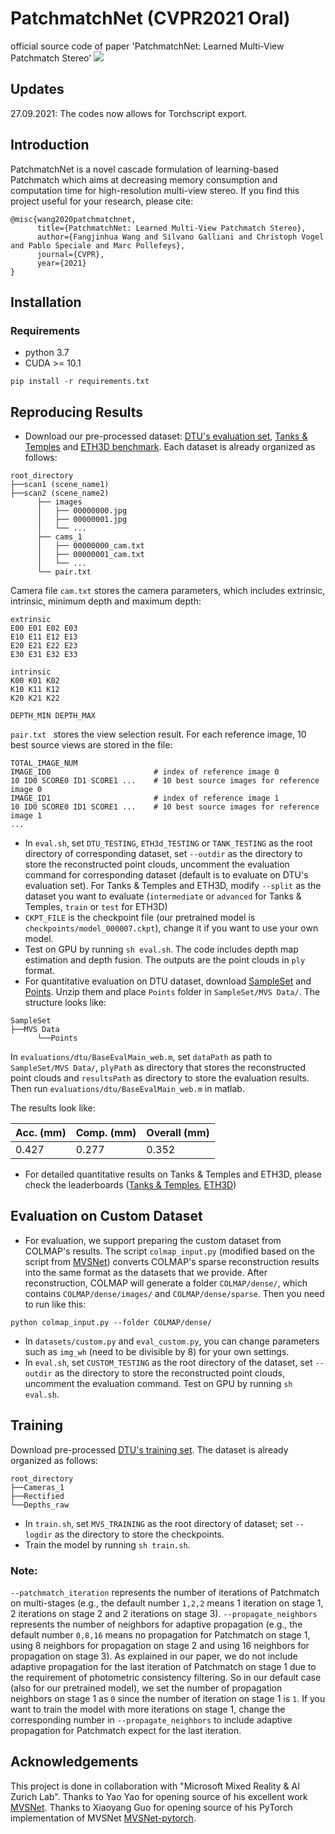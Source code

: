 # PatchmatchNet (CVPR2021 Oral)
official source code of paper 'PatchmatchNet: Learned Multi-View Patchmatch Stereo'
![](imgs/structure_teaser.jpg)

## Updates
27.09.2021: The codes now allows for Torchscript export.

## Introduction
PatchmatchNet is a novel cascade formulation of learning-based Patchmatch which aims at decreasing memory consumption and computation time for high-resolution multi-view stereo. If you find this project useful for your research, please cite: 

```
@misc{wang2020patchmatchnet,
      title={PatchmatchNet: Learned Multi-View Patchmatch Stereo}, 
      author={Fangjinhua Wang and Silvano Galliani and Christoph Vogel and Pablo Speciale and Marc Pollefeys},
      journal={CVPR},
      year={2021}
}
```

## Installation
### Requirements
* python 3.7
* CUDA >= 10.1

```
pip install -r requirements.txt
```

## Reproducing Results
* Download our pre-processed dataset: [DTU's evaluation set](https://drive.google.com/file/d/1jN8yEQX0a-S22XwUjISM8xSJD39pFLL_/view?usp=sharing), [Tanks & Temples](https://drive.google.com/file/d/1gAfmeoGNEFl9dL4QcAU4kF0BAyTd-r8Z/view?usp=sharing) and [ETH3D benchmark](https://polybox.ethz.ch/index.php/s/pmTGWobErOnhEg0). Each dataset is already organized as follows:
```
root_directory
├──scan1 (scene_name1)
├──scan2 (scene_name2) 
      ├── images                 
      │   ├── 00000000.jpg       
      │   ├── 00000001.jpg       
      │   └── ...                
      ├── cams_1                   
      │   ├── 00000000_cam.txt   
      │   ├── 00000001_cam.txt   
      │   └── ...                
      └── pair.txt  
```
Camera file ``cam.txt`` stores the camera parameters, which includes extrinsic, intrinsic, minimum depth and maximum depth:
```
extrinsic
E00 E01 E02 E03
E10 E11 E12 E13
E20 E21 E22 E23
E30 E31 E32 E33

intrinsic
K00 K01 K02
K10 K11 K12
K20 K21 K22

DEPTH_MIN DEPTH_MAX 
```
``pair.txt `` stores the view selection result. For each reference image, 10 best source views are stored in the file:
```
TOTAL_IMAGE_NUM
IMAGE_ID0                       # index of reference image 0 
10 ID0 SCORE0 ID1 SCORE1 ...    # 10 best source images for reference image 0 
IMAGE_ID1                       # index of reference image 1
10 ID0 SCORE0 ID1 SCORE1 ...    # 10 best source images for reference image 1 
...
``` 

* In ``eval.sh``, set `DTU_TESTING`, `ETH3d_TESTING` or `TANK_TESTING` as the root directory of corresponding dataset, set `--outdir` as the directory to store the reconstructed point clouds, uncomment the evaluation command for corresponding dataset (default is to evaluate on DTU's evaluation set). For Tanks & Temples and ETH3D, modify `--split` as the dataset you want to evaluate (`intermediate` or `advanced` for Tanks & Temples, `train` or `test` for ETH3D)
* `CKPT_FILE` is the checkpoint file (our pretrained model is `checkpoints/model_000007.ckpt`), change it if you want to use your own model. 
* Test on GPU by running `sh eval.sh`. The code includes depth map estimation and depth fusion. The outputs are the point clouds in `ply` format. 
* For quantitative evaluation on DTU dataset, download [SampleSet](http://roboimagedata.compute.dtu.dk/?page_id=36) and [Points](http://roboimagedata.compute.dtu.dk/?page_id=36). Unzip them and place `Points` folder in `SampleSet/MVS Data/`. The structure looks like:
```
SampleSet
├──MVS Data
      └──Points
```
In ``evaluations/dtu/BaseEvalMain_web.m``, set `dataPath` as path to `SampleSet/MVS Data/`, `plyPath` as directory that stores the reconstructed point clouds and `resultsPath` as directory to store the evaluation results. Then run ``evaluations/dtu/BaseEvalMain_web.m`` in matlab.

The results look like:

| Acc. (mm) | Comp. (mm) | Overall (mm) |
|-----------|------------|--------------|
| 0.427     | 0.277      | 0.352        |

* For detailed quantitative results on Tanks & Temples and ETH3D, please check the leaderboards ([Tanks & Temples](https://www.tanksandtemples.org/details/1170/), [ETH3D](https://www.eth3d.net/result_details?id=216))

## Evaluation on Custom Dataset
* For evaluation, we support preparing the custom dataset from COLMAP's results. The script ``colmap_input.py`` (modified based on the script from [MVSNet](https://github.com/YoYo000/MVSNet)) converts COLMAP's sparse reconstruction results into the same format as the datasets that we provide. After reconstruction, COLMAP will generate a folder ``COLMAP/dense/``, which contains ``COLMAP/dense/images/`` and ``COLMAP/dense/sparse``. Then you need to run like this:
```
python colmap_input.py --folder COLMAP/dense/
```
* In ``datasets/custom.py`` and ``eval_custom.py``, you can change parameters such as ``img_wh`` (need to be divisible by 8) for your own settings.
* In ``eval.sh``, set `CUSTOM_TESTING` as the root directory of the dataset, set `--outdir` as the directory to store the reconstructed point clouds, uncomment the evaluation command. Test on GPU by running `sh eval.sh`.

## Training
Download pre-processed [DTU's training set](https://polybox.ethz.ch/index.php/s/ugDdJQIuZTk4S35). The dataset is already organized as follows:
```
root_directory
├──Cameras_1
├──Rectified
└──Depths_raw
```
* In ``train.sh``, set `MVS_TRAINING` as the root directory of dataset; set `--logdir` as the directory to store the checkpoints. 
* Train the model by running `sh train.sh`.

### Note:
`--patchmatch_iteration` represents the number of iterations of Patchmatch on multi-stages (e.g., the default number `1,2,2` means 1 iteration on stage 1, 2 iterations on stage 2 and 2 iterations on stage 3). `--propagate_neighbors` represents the number of neighbors for adaptive propagation (e.g., the default number `0,8,16` means no propagation for Patchmatch on stage 1, using 8 neighbors for propagation on stage 2 and using 16 neighbors for propagation on stage 3). As explained in our paper, we do not include adaptive propagation for the last iteration of Patchmatch on stage 1 due to the requirement of photometric consistency filtering. So in our default case (also for our pretrained model), we set the number of propagation neighbors on stage 1 as `0` since the number of iteration on stage 1 is `1`. If you want to train the model with more iterations on stage 1, change the corresponding number in `--propagate_neighbors` to include adaptive propagation for Patchmatch expect for the last iteration.

## Acknowledgements
This project is done in collaboration with "Microsoft Mixed Reality & AI Zurich Lab". 
Thanks to Yao Yao for opening source of his excellent work [MVSNet](https://github.com/YoYo000/MVSNet). Thanks to Xiaoyang Guo for opening source of his PyTorch implementation of MVSNet [MVSNet-pytorch](https://github.com/xy-guo/MVSNet_pytorch).
